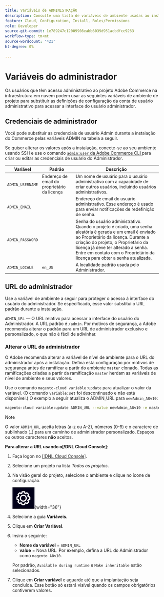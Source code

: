 ```yaml
---
title: Variáveis de ADMINISTRAÇÃO
description: Consulte uma lista de variáveis de ambiente usadas ao instalar o Adobe Commerce na infraestrutura em nuvem.
feature: Cloud, Configuration, Install, Roles/Permissions
role: Developer
source-git-commit: 1e789247c12009908eabb6039d951acbdfcc9263
workflow-type: tm+mt
source-wordcount: '421'
ht-degree: 0%

---
```


# Variáveis do administrador

Os usuários que têm acesso administrativo ao projeto Adobe Commerce na infraestrutura em nuvem podem usar as seguintes variáveis de ambiente de projeto para substituir as definições de configuração da conta de usuário administrativo para acessar a interface do usuário administrador.

## Credenciais de administrador

Você pode substituir as credenciais de usuário Admin durante a instalação do Commerce pelas variáveis ADMIN na tabela a seguir.

Se quiser alterar os valores após a instalação, conecte-se ao seu ambiente usando SSH e use o comando [`admin:user` da Adobe Commerce CLI ](https://experienceleague.adobe.com/docs/commerce-operations/installation-guide/tutorials/admin.html?lang=pt-BR) para criar ou editar as credenciais de usuário do Administrador.

| Variável | Padrão | Descrição |
| -------------- | --------------------------- | ----------- |
| `ADMIN_USERNAME` | Endereço de email do proprietário da licença | Um nome de usuário para o usuário administrativo com a capacidade de criar outros usuários, incluindo usuários administrativos. |
| `ADMIN_EMAIL` |                             | Endereço de email do usuário administrativo. Esse endereço é usado para enviar notificações de redefinição de senha. |
| `ADMIN_PASSWORD` |                             | Senha do usuário administrativo. Quando o projeto é criado, uma senha aleatória é gerada e um email é enviado ao Proprietário da licença. Durante a criação do projeto, o Proprietário da licença já deve ter alterado a senha. Entre em contato com o Proprietário da licença para obter a senha atualizada. |
| `ADMIN_LOCALE` | `en_US` | A localidade padrão usada pelo Administrador. |

## URL do administrador

Use a variável de ambiente a seguir para proteger o acesso à interface do usuário do administrador. Se especificado, esse valor substitui o URL padrão durante a instalação.

`ADMIN_URL` — O URL relativo para acessar a interface do usuário do Administrador. A URL padrão é `/admin`. Por motivos de segurança, a Adobe recomenda alterar o padrão para um URL de administrador exclusivo e personalizado, o que não é fácil de adivinhar.

### Alterar o URL do administrador

O Adobe recomenda alterar a variável de nível de ambiente para o URL do administrador após a instalação. Defina esta configuração por motivos de segurança antes de ramificar a partir do ambiente `master` clonado. Todas as ramificações criadas a partir da ramificação `master` herdam as variáveis de nível de ambiente e seus valores.

Use o comando `magento-cloud variable:update` para atualizar o valor da variável. (O comando `variable:set` foi descontinuado e não está disponível.) O exemplo a seguir atualiza o ADMIN_URL para `newAdmin_A8v10`:

```bash
magento-cloud variable:update ADMIN_URL --value newAdmin_A8v10 -e master
```

>[!NOTE]
>
>O valor `ADMIN_URL` aceita letras (a-z ou A-Z), números (0-9) e o caractere de sublinhado (_) para um caminho de administrador personalizado. Espaços ou outros caracteres **não** aceitos.

**Para alterar a URL usando o[!DNL Cloud Console]**:

1. Faça logon no [[!DNL Cloud Console]](https://console.adobecommerce.com).

1. Selecione um projeto na lista _Todos os projetos_.

1. Na visão geral do projeto, selecione o ambiente e clique no ícone de configuração.

   ![Configuração do projeto](../../assets/icon-configure.png){width="36"}

1. Selecione a guia **Variáveis**.

1. Clique em **Criar Variável**.

1. Insira o seguinte:

   - **Nome da variável** = `ADMIN_URL`
   - **value** = Nova URL. Por exemplo, defina a URL do Administrador como `magento_A8v10`.

   Por padrão, `Available during runtime` e `Make inheritable` estão selecionados.

1. Clique em **Criar variável** e aguarde até que a implantação seja concluída. Esse botão só estará visível quando os campos obrigatórios contiverem valores.
